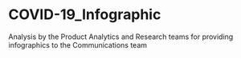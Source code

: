 # COVID-19_Infographic
Analysis by the Product Analytics and Research teams for providing infographics to the Communications team
